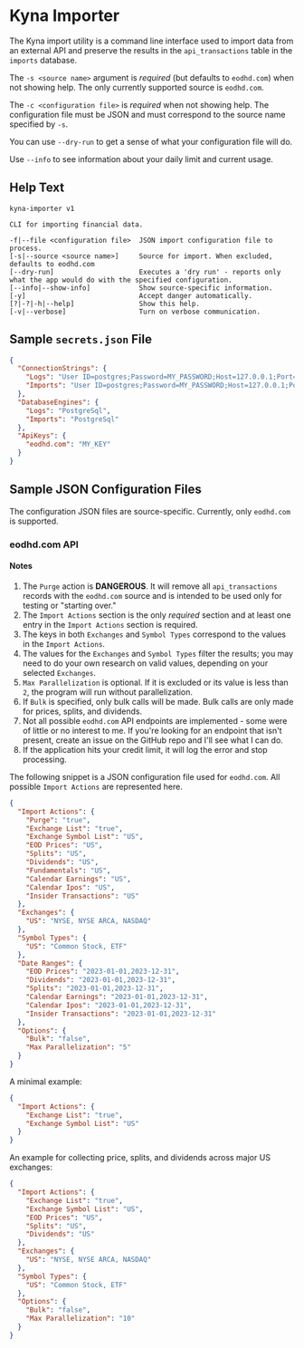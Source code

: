 # Kyna Importer

The Kyna import utility is a command line interface used to import data from an external API and preserve the results in the `api_transactions` table in the `imports` database.

The `-s <source name>` argument is *required* (but defaults to `eodhd.com`) when not showing help.
The only currently supported source is `eodhd.com`.

The `-c <configuration file>` is *required* when not showing help.
The configuration file must be JSON and must correspond to the source name specified by `-s`.

You can use `--dry-run` to get a sense of what your configuration file will do.

Use `--info` to see information about your daily limit and current usage.

## Help Text

```
kyna-importer v1

CLI for importing financial data.

-f|--file <configuration file>  JSON import configuration file to process.
[-s|--source <source name>]     Source for import. When excluded, defaults to eodhd.com
[--dry-run]                     Executes a 'dry run' - reports only what the app would do with the specified configuration.
[--info|--show-info]            Show source-specific information.
[-y]                            Accept danger automatically.
[?|-?|-h|--help]                Show this help.
[-v|--verbose]                  Turn on verbose communication.
```

## Sample `secrets.json` File

```json
{
  "ConnectionStrings": {
    "Logs": "User ID=postgres;Password=MY_PASSWORD;Host=127.0.0.1;Port=5432;Database=logs;",
    "Imports": "User ID=postgres;Password=MY_PASSWORD;Host=127.0.0.1;Port=5432;Database=imports;"
  },
  "DatabaseEngines": {
    "Logs": "PostgreSql",
    "Imports": "PostgreSql"
  },
  "ApiKeys": {
    "eodhd.com": "MY_KEY"
  }
}
```

## Sample JSON Configuration Files

The configuration JSON files are source-specific.
Currently, only `eodhd.com` is supported.

### eodhd.com API

#### Notes

1. The `Purge` action is **DANGEROUS**. It will remove all `api_transactions` records with the `eodhd.com` source and is intended to be used only for testing or "starting over."
1. The `Import Actions` section is the only *required* section and at least one entry in the `Import Actions` section is required.
1. The keys in both `Exchanges` and `Symbol Types` correspond to the values in the `Import Actions`.
1. The values for the `Exchanges` and `Symbol Types` filter the results; you may need to do your own research on valid values, depending on your selected `Exchanges`.
1. `Max Parallelization` is optional. If it is excluded or its value is less than `2`, the program will run without parallelization.
1. If `Bulk` is specified, only bulk calls will be made. Bulk calls are only made for prices, splits, and dividends.
1. Not all possible `eodhd.com` API endpoints are implemented - some were of little or no interest to me. If you're looking for an endpoint that isn't present, create an issue on the GitHub repo and I'll see what I can do.
1. If the application hits your credit limit, it will log the error and stop processing.

The following snippet is a JSON configuration file used for `eodhd.com`.
All possible `Import Actions` are represented here.

```json
{
  "Import Actions": {
    "Purge": "true",
    "Exchange List": "true",
    "Exchange Symbol List": "US",
    "EOD Prices": "US",
    "Splits": "US",
    "Dividends": "US",
    "Fundamentals": "US",
    "Calendar Earnings": "US",
    "Calendar Ipos": "US",
    "Insider Transactions": "US"
  },
  "Exchanges": {
    "US": "NYSE, NYSE ARCA, NASDAQ"
  },
  "Symbol Types": {
    "US": "Common Stock, ETF"
  },
  "Date Ranges": {
    "EOD Prices": "2023-01-01,2023-12-31",
    "Dividends": "2023-01-01,2023-12-31",
    "Splits": "2023-01-01,2023-12-31",
    "Calendar Earnings": "2023-01-01,2023-12-31",
    "Calendar Ipos": "2023-01-01,2023-12-31",
    "Insider Transactions": "2023-01-01,2023-12-31"
  },
  "Options": {
    "Bulk": "false",
    "Max Parallelization": "5"
  }
}
```

A minimal example:

```json
{
  "Import Actions": {
    "Exchange List": "true",
    "Exchange Symbol List": "US"
  }
}
```

An example for collecting price, splits, and dividends across major US exchanges:

```json
{
  "Import Actions": {
    "Exchange List": "true",
    "Exchange Symbol List": "US",
    "EOD Prices": "US",
    "Splits": "US",
    "Dividends": "US"
  },
  "Exchanges": {
    "US": "NYSE, NYSE ARCA, NASDAQ"
  },
  "Symbol Types": {
    "US": "Common Stock, ETF"
  },
  "Options": {
    "Bulk": "false",
    "Max Parallelization": "10"
  }
}
```